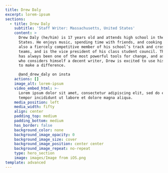 ```yaml
---
title: Drew Daly
excerpt: lorem-ipsum
sections:
  - title: Drew Daly
    subtitle: 'Staff Writer: Massachusetts, United States'
    content: >
      Drew Daly (he/him) is 17 years old and attends high school in the United
      States. He enjoys music, spending time with friends, and cooking. He is
      also a fiercely competitive member of his school’s track and cross country
      teams, and is the vice president of his class student council. The news
      has always been one of the most powerful tools for change, and as someone
      who considers himself a decent writer, Drew is excited to use his skills
      to make a difference.

      @and_drew_daly on insta
    actions: []
    image_alt: lorem-ipsum
    video_embed_html: >-
      Lorem ipsum dolor sit amet, consectetur adipiscing elit, sed do eiusmod
      tempor incididunt ut labore et dolore magna aliqua.
    media_position: left
    media_width: fifty
    align: center
    padding_top: medium
    padding_bottom: medium
    has_border: false
    background_color: none
    background_image_opacity: 0
    background_image_size: cover
    background_image_position: center center
    background_image_repeat: no-repeat
    type: hero_section
    image: images/Image from iOS.png
template: advanced
---
```

